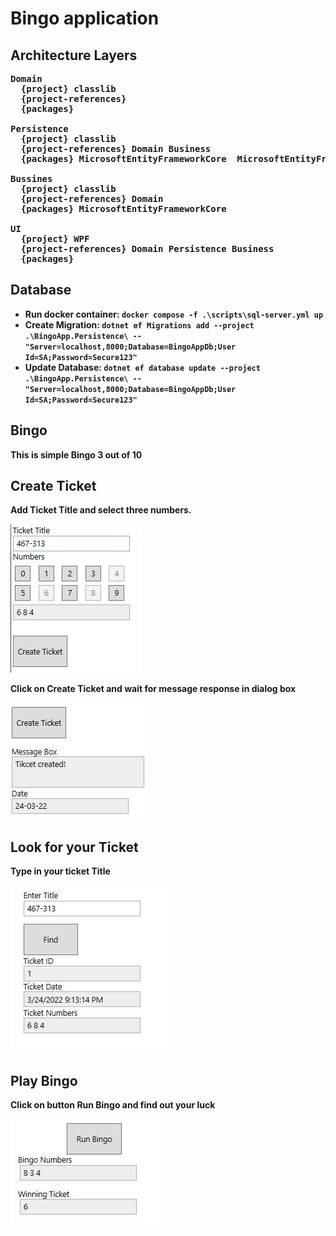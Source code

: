 # Bingo application

## Architecture Layers

<pre>
<b>Domain<b/> 
  <b>{project}<b/> classlib
  <b>{project-references}<b/>
  <b>{packages}<b/>
  
<b>Persistence<b/>
  <b>{project}<b/> classlib
  <b>{project-references}<b/> Domain Business
  <b>{packages}<b/> MicrosoftEntityFrameworkCore  MicrosoftEntityFrameworkCore.Design MicrosoftEntityFrameworkCore.SqlServer 
   
<b>Bussines<b/>
  <b>{project}<b/> classlib
  <b>{project-references}<b/> Domain 
  <b>{packages}<b/> MicrosoftEntityFrameworkCore
  
<b>UI<b/>
  <b>{project}<b/> WPF
  <b>{project-references}<b/> Domain Persistence Business
  <b>{packages}<b/>
</pre>

## Database

- Run docker container: `docker compose -f .\scripts\sql-server.yml up`
- Create Migration: `dotnet ef Migrations add --project .\BingoApp.Persistence\ -- "Server=localhost,8000;Database=BingoAppDb;User Id=SA;Password=Secure123"`
- Update Database: `dotnet ef database update --project .\BingoApp.Persistence\ -- "Server=localhost,8000;Database=BingoAppDb;User Id=SA;Password=Secure123"`

## Bingo 

This is simple Bingo 3 out of 10

## **Create Ticket**

Add **Ticket Title** and select three numbers. 

![Create/Ticket](resources/create_ticket.JPG)

Click on **Create Ticket** and wait for message response in dialog box

![DialogBox](resources/create_ticket_dialog_box.JPG)

## **Look for your Ticket**

Type in your ticket **Title**

![Search-Ticket](resources/look_for_ticket.JPG)

## **Play Bingo**

Click on button **Run Bingo** and find out your luck

![Run-Bingo](resources/run_bingo.JPG)
